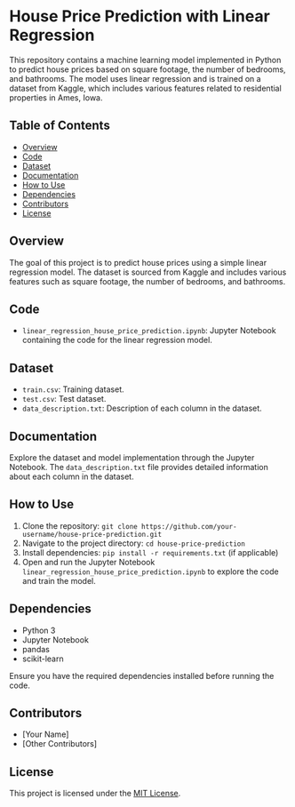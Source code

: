 # House Price Prediction with Linear Regression

This repository contains a machine learning model implemented in Python to predict house prices based on square footage, the number of bedrooms, and bathrooms. The model uses linear regression and is trained on a dataset from Kaggle, which includes various features related to residential properties in Ames, Iowa.

## Table of Contents
- [Overview](#overview)
- [Code](#code)
- [Dataset](#dataset)
- [Documentation](#documentation)
- [How to Use](#how-to-use)
- [Dependencies](#dependencies)
- [Contributors](#contributors)
- [License](#license)

## Overview
The goal of this project is to predict house prices using a simple linear regression model. The dataset is sourced from Kaggle and includes various features such as square footage, the number of bedrooms, and bathrooms.

## Code
- `linear_regression_house_price_prediction.ipynb`: Jupyter Notebook containing the code for the linear regression model.

## Dataset
- `train.csv`: Training dataset.
- `test.csv`: Test dataset.
- `data_description.txt`: Description of each column in the dataset.

## Documentation
Explore the dataset and model implementation through the Jupyter Notebook. The `data_description.txt` file provides detailed information about each column in the dataset.

## How to Use
1. Clone the repository: `git clone https://github.com/your-username/house-price-prediction.git`
2. Navigate to the project directory: `cd house-price-prediction`
3. Install dependencies: `pip install -r requirements.txt` (if applicable)
4. Open and run the Jupyter Notebook `linear_regression_house_price_prediction.ipynb` to explore the code and train the model.

## Dependencies
- Python 3
- Jupyter Notebook
- pandas
- scikit-learn

Ensure you have the required dependencies installed before running the code.

## Contributors
- [Your Name]
- [Other Contributors]

## License
This project is licensed under the [MIT License](LICENSE).
